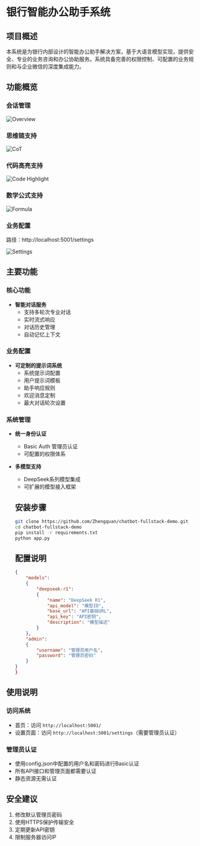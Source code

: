 # 银行智能办公助手系统

## 项目概述

本系统是为银行内部设计的智能办公助手解决方案，基于大语言模型实现，提供安全、专业的业务咨询和办公协助服务。系统具备完善的权限控制、可配置的业务规则和与企业微信的深度集成能力。

## 功能概览

### 会话管理
![Overview](https://private-user-images.githubusercontent.com/251222/412807057-64817b74-550f-4c01-9077-a889653d1f94.png?jwt=eyJhbGciOiJIUzI1NiIsInR5cCI6IkpXVCJ9.eyJpc3MiOiJnaXRodWIuY29tIiwiYXVkIjoicmF3LmdpdGh1YnVzZXJjb250ZW50LmNvbSIsImtleSI6ImtleTUiLCJleHAiOjE3Mzk0Mzc1MDMsIm5iZiI6MTczOTQzNzIwMywicGF0aCI6Ii8yNTEyMjIvNDEyODA3MDU3LTY0ODE3Yjc0LTU1MGYtNGMwMS05MDc3LWE4ODk2NTNkMWY5NC5wbmc_WC1BbXotQWxnb3JpdGhtPUFXUzQtSE1BQy1TSEEyNTYmWC1BbXotQ3JlZGVudGlhbD1BS0lBVkNPRFlMU0E1M1BRSzRaQSUyRjIwMjUwMjEzJTJGdXMtZWFzdC0xJTJGczMlMkZhd3M0X3JlcXVlc3QmWC1BbXotRGF0ZT0yMDI1MDIxM1QwOTAwMDNaJlgtQW16LUV4cGlyZXM9MzAwJlgtQW16LVNpZ25hdHVyZT1hODg2NDg2N2U3ZWY0NzU2OTRmZDNmODFiYTZhZjM5NmY5MDUwNzdhZTU2YTQ4MDE0NTUwNTk2ZTg1ZjA5YWIxJlgtQW16LVNpZ25lZEhlYWRlcnM9aG9zdCJ9.OZ9uBCoDLPT-09u8d8PL8szH9Gc2NFkzGQ-6GdKqkEY)


### 思维链支持
![CoT](https://private-user-images.githubusercontent.com/251222/412806710-60e6fb9b-99fb-411e-a537-1c7d56fced39.png?jwt=eyJhbGciOiJIUzI1NiIsInR5cCI6IkpXVCJ9.eyJpc3MiOiJnaXRodWIuY29tIiwiYXVkIjoicmF3LmdpdGh1YnVzZXJjb250ZW50LmNvbSIsImtleSI6ImtleTUiLCJleHAiOjE3Mzk0Mzc1MDMsIm5iZiI6MTczOTQzNzIwMywicGF0aCI6Ii8yNTEyMjIvNDEyODA2NzEwLTYwZTZmYjliLTk5ZmItNDExZS1hNTM3LTFjN2Q1NmZjZWQzOS5wbmc_WC1BbXotQWxnb3JpdGhtPUFXUzQtSE1BQy1TSEEyNTYmWC1BbXotQ3JlZGVudGlhbD1BS0lBVkNPRFlMU0E1M1BRSzRaQSUyRjIwMjUwMjEzJTJGdXMtZWFzdC0xJTJGczMlMkZhd3M0X3JlcXVlc3QmWC1BbXotRGF0ZT0yMDI1MDIxM1QwOTAwMDNaJlgtQW16LUV4cGlyZXM9MzAwJlgtQW16LVNpZ25hdHVyZT02ZWIxMmY4NmYwZTdiMWRlMWYwMmYzYjY2NmViMTYxN2M3ZTM5NmE0YTVhNTY4ZTU2Y2RhYWFlY2QyNmU0M2QzJlgtQW16LVNpZ25lZEhlYWRlcnM9aG9zdCJ9.-jJHLkay3MJR9ScmL2CXYp-U0KUcE5h9mAEroWMByv4)

### 代码高亮支持
![Code Highlight](https://private-user-images.githubusercontent.com/251222/412806713-aa02cdb1-719f-4973-bf04-4b5ab75a5a34.png?jwt=eyJhbGciOiJIUzI1NiIsInR5cCI6IkpXVCJ9.eyJpc3MiOiJnaXRodWIuY29tIiwiYXVkIjoicmF3LmdpdGh1YnVzZXJjb250ZW50LmNvbSIsImtleSI6ImtleTUiLCJleHAiOjE3Mzk0Mzc1MDMsIm5iZiI6MTczOTQzNzIwMywicGF0aCI6Ii8yNTEyMjIvNDEyODA2NzEzLWFhMDJjZGIxLTcxOWYtNDk3My1iZjA0LTRiNWFiNzVhNWEzNC5wbmc_WC1BbXotQWxnb3JpdGhtPUFXUzQtSE1BQy1TSEEyNTYmWC1BbXotQ3JlZGVudGlhbD1BS0lBVkNPRFlMU0E1M1BRSzRaQSUyRjIwMjUwMjEzJTJGdXMtZWFzdC0xJTJGczMlMkZhd3M0X3JlcXVlc3QmWC1BbXotRGF0ZT0yMDI1MDIxM1QwOTAwMDNaJlgtQW16LUV4cGlyZXM9MzAwJlgtQW16LVNpZ25hdHVyZT05YmVmMDI1MTk1OTE3NWQ0OGQ5NjlmMjNlZGRmYzg4YTlhZWFjYmFhNWExMGM3NzI1OTcxMDRhZDkxN2I1MzFmJlgtQW16LVNpZ25lZEhlYWRlcnM9aG9zdCJ9.NGclgo4z1h0_4GyT7d57iQJB7oR604bRw0gyQfipiqY)

### 数学公式支持
![Formula](https://private-user-images.githubusercontent.com/251222/412806711-58284ce9-13d1-4e02-af9d-f9cf97f96fc8.png?jwt=eyJhbGciOiJIUzI1NiIsInR5cCI6IkpXVCJ9.eyJpc3MiOiJnaXRodWIuY29tIiwiYXVkIjoicmF3LmdpdGh1YnVzZXJjb250ZW50LmNvbSIsImtleSI6ImtleTUiLCJleHAiOjE3Mzk0Mzc1MDMsIm5iZiI6MTczOTQzNzIwMywicGF0aCI6Ii8yNTEyMjIvNDEyODA2NzExLTU4Mjg0Y2U5LTEzZDEtNGUwMi1hZjlkLWY5Y2Y5N2Y5NmZjOC5wbmc_WC1BbXotQWxnb3JpdGhtPUFXUzQtSE1BQy1TSEEyNTYmWC1BbXotQ3JlZGVudGlhbD1BS0lBVkNPRFlMU0E1M1BRSzRaQSUyRjIwMjUwMjEzJTJGdXMtZWFzdC0xJTJGczMlMkZhd3M0X3JlcXVlc3QmWC1BbXotRGF0ZT0yMDI1MDIxM1QwOTAwMDNaJlgtQW16LUV4cGlyZXM9MzAwJlgtQW16LVNpZ25hdHVyZT1mYWE0YWRjZTI0YzFiODUxZGU3NjcxYjk4YzdkODNkNDlhNDU4ZmVjNWE2ZDM3ZmVjNzY4OTllMzFlZmViNWU2JlgtQW16LVNpZ25lZEhlYWRlcnM9aG9zdCJ9.s55xib4kLQmbVcjsqUKhx-OE17vgB7CJkTt-wjCWLuU)

### 业务配置

路径：http://localhost:5001/settings

![Settings](https://private-user-images.githubusercontent.com/251222/412811781-44822c8d-ccba-435f-8e54-0fed90263afa.png?jwt=eyJhbGciOiJIUzI1NiIsInR5cCI6IkpXVCJ9.eyJpc3MiOiJnaXRodWIuY29tIiwiYXVkIjoicmF3LmdpdGh1YnVzZXJjb250ZW50LmNvbSIsImtleSI6ImtleTUiLCJleHAiOjE3Mzk0MzgxOTIsIm5iZiI6MTczOTQzNzg5MiwicGF0aCI6Ii8yNTEyMjIvNDEyODExNzgxLTQ0ODIyYzhkLWNjYmEtNDM1Zi04ZTU0LTBmZWQ5MDI2M2FmYS5wbmc_WC1BbXotQWxnb3JpdGhtPUFXUzQtSE1BQy1TSEEyNTYmWC1BbXotQ3JlZGVudGlhbD1BS0lBVkNPRFlMU0E1M1BRSzRaQSUyRjIwMjUwMjEzJTJGdXMtZWFzdC0xJTJGczMlMkZhd3M0X3JlcXVlc3QmWC1BbXotRGF0ZT0yMDI1MDIxM1QwOTExMzJaJlgtQW16LUV4cGlyZXM9MzAwJlgtQW16LVNpZ25hdHVyZT1lODkxYjJkOWE0NzcxY2JiMjVkYjY3ZGY4YzI0ZjliZjNhZDM2NTBlNzIwZjdiMjY3MjE1ZWM3NTIwMjBiMDk4JlgtQW16LVNpZ25lZEhlYWRlcnM9aG9zdCJ9.NFkCO1fqWb1GEhRO_0l0HQazbF2qzjrOV7xQc3bqgXI)

## 主要功能

### 核心功能
- **智能对话服务**
  - 支持多轮次专业对话
  - 实时流式响应
  - 对话历史管理
  - 自动记忆上下文

### 业务配置
- **可定制的提示词系统**
  - 系统提示词配置
  - 用户提示词模板
  - 助手响应规则
  - 欢迎消息定制
  - 最大对话轮次设置

### 系统管理
- **统一身份认证**
  - Basic Auth 管理员认证
  - 可配置的权限体系
- **多模型支持**
  - DeepSeek系列模型集成
  - 可扩展的模型接入框架

  ## 安装步骤
  ```bash
  git clone https://github.com/Zhengquan/chatbot-fullstack-demo.git
  cd chatbot-fullstack-demo
  pip install -r requirements.txt
  python app.py
  ```
  
  ## 配置说明

	```json
	{
	    "models":
	    {
	        "deepseek-r1":
	        {
	            "name": "DeepSeek R1",
	            "api_model": "模型ID",
	            "base_url": "API基础URL",
	            "api_key": "API密钥",
	            "description": "模型描述"
	        }
	    },
	    "admin":
	    {
	        "username": "管理员用户名",
	        "password": "管理员密码"
	    }
	}
	}
	```

## 使用说明

### 访问系统
- 首页：访问 `http://localhost:5001/`
- 设置页面：访问 `http://localhost:5001/settings`（需要管理员认证）

### 管理员认证
- 使用config.json中配置的用户名和密码进行Basic认证
- 所有API接口和管理页面都需要认证
- 静态资源无需认证

## 安全建议

1. 修改默认管理员密码
2. 使用HTTPS保护传输安全
3. 定期更新API密钥
4. 限制服务器访问IP

